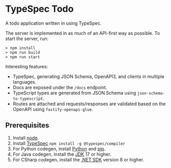 # TypeSpec Todo

A todo application written in using TypeSpec.

The server is implemented in as much of an API-first way as possible. To start the server, run:

```
> npm install
> npm run build
> npm run start
```

Interesting features:

- TypeSpec, generating JSON Schema, OpenAPI3, and clients in multiple languages.
- Docs are exposed under the `/docs` endpoint.
- TypeScript types are generated from JSON Schema using `json-schema-to-typescript`.
- Routes are attached and requests/responses are validated based on the OpenAPI using `fastify-openapi-glue`.

## Prerequisites

1. Install [node](https://nodejs.org).
2. Install [TypeSpec](https://typespec.io) `npm install -g @typespec/compiler`
3. For Python codegen, install [Python](https://python.org) and [pip](https://pip.pypa.io/en/stable/installation/).
4. For Java codegen, install the [JDK](https://www.oracle.com/java/technologies/downloads/#java17) 17 or higher.
5. For CSharp codegen, install the [.NET SDK](https://dotnet.microsoft.com/en-us/download) version 8 or higher.
